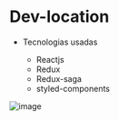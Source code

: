 # Dev-location

- Tecnologias usadas

  - Reactjs
  - Redux
  - Redux-saga
  - styled-components

![image](https://user-images.githubusercontent.com/35041966/67068244-d1700280-f14f-11e9-8a42-04edbb047724.png)
